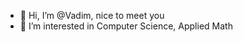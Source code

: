 - 👋 Hi, I’m @Vadim, nice to meet you
- 👀 I’m interested in Computer Science, Applied Math
<!---
VadimAzhmyakov/VadimAzhmyakov is a ✨ special ✨ repository because its `README.md` (this file) appears on your GitHub profile.
You can click the Preview link to take a look at your changes.
--->
